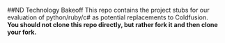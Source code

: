 ##ND Technology Bakeoff
This repo contains the project stubs for our evaluation of python/ruby/c# as potential replacements to Coldfusion.  
**You should not clone this repo directly, but rather fork it and then clone your fork.**
